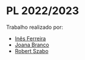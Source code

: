 # PL 2022/2023


Trabalho realizado por:
 
- [Inês Ferreira](https://github.com/venicexbish)
- [Joana Branco](https://github.com/joanabranco)
- [Robert Szabo](https://github.com/szxbo)
  

